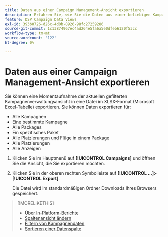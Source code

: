 ```yaml
---
title: Daten aus einer Campaign Management-Ansicht exportieren
description: Erfahren Sie, wie Sie die Daten aus einer beliebigen Kampagnenverwaltungsansicht in eine Tabellendatei exportieren.
feature: DSP Campaign Data Views
exl-id: 393b0726-d26c-4d0b-8926-98fc27259286
source-git-commit: 1c13874967ec4ad264e5fa6a5e0dfeb6120f53cc
workflow-type: tm+mt
source-wordcount: '122'
ht-degree: 0%

---
```


# Daten aus einer Campaign Management-Ansicht exportieren

Sie können eine Momentaufnahme der aktuellen gefilterten Kampagnenverwaltungsansicht in eine Datei im XLSX-Format (Microsoft Excel-Tabelle) exportieren. Sie können Daten exportieren für:

* Alle Kampagnen
* Eine bestimmte Kampagne
* Alle Packages
* Ein spezifisches Paket
* Alle Platzierungen und Flüge in einem Package
* Alle Platzierungen
* Alle Anzeigen

1. Klicken Sie im Hauptmenü auf **[!UICONTROL Campaigns]** und öffnen Sie die Ansicht, die Sie exportieren möchten.

1. Klicken Sie in der oberen rechten Symbolleiste auf  **[!UICONTROL ...]>[!UICONTROL Export]**.

   Die Datei wird im standardmäßigen Ordner Downloads Ihres Browsers gespeichert.

>[!MORELIKETHIS]
>
>* [Über In-Platform-Berichte](campaign-reports-about.md)
>* [Spaltenansicht ändern](column-view-change.md)
>* [Filtern von Kampagnendaten](campaign-data-filter.md)
>* [Sortieren einer Datenspalte](campaign-data-sort.md)

